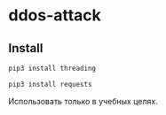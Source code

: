 # ddos-attack

## Install 

```bash
pip3 install threading
```
```bash
pip3 install requests
```

Использовать только в учебных целях.

